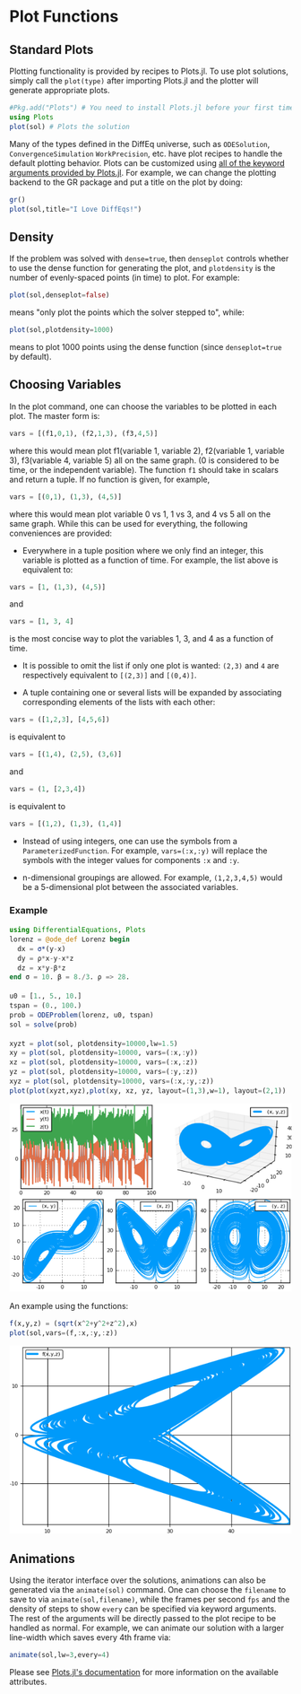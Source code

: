 # Plot Functions

## Standard Plots

Plotting functionality is provided by recipes to Plots.jl. To
use plot solutions, simply call the `plot(type)` after importing Plots.jl
and the plotter will generate appropriate plots.

```julia
#Pkg.add("Plots") # You need to install Plots.jl before your first time using it!
using Plots
plot(sol) # Plots the solution
```

Many of the types defined in the DiffEq universe, such as
`ODESolution`, `ConvergenceSimulation` `WorkPrecision`, etc. have plot recipes
to handle the default plotting behavior. Plots can be customized using
[all of the keyword arguments provided by Plots.jl](https://juliaplots.github.io/supported/).
For example, we can change the plotting backend to the GR package and put a title
on the plot by doing:

```julia
gr()
plot(sol,title="I Love DiffEqs!")
```

## Density

If the problem was solved with `dense=true`, then `denseplot` controls whether
to use the dense function for generating the plot, and `plotdensity` is the number
of evenly-spaced points (in time) to plot. For example:

```julia
plot(sol,denseplot=false)
```

means "only plot the points which the solver stepped to", while:

```julia
plot(sol,plotdensity=1000)
```

means to plot 1000 points using the dense function (since `denseplot=true` by
default).

## Choosing Variables

In the plot command, one can choose the variables to be plotted in each plot. The
master form is:

```julia
vars = [(f1,0,1), (f2,1,3), (f3,4,5)]
```

where this would mean plot f1(variable 1, variable 2), f2(variable 1, variable 3),
f3(variable 4, variable 5) all on the same graph. (0 is considered to be time,
or the independent variable). The function `f1` should take in scalars and return
a tuple. If no function is given, for example,

```julia
vars = [(0,1), (1,3), (4,5)]
```

where this would mean plot variable 0 vs 1, 1 vs 3, and 4 vs 5 all on the same graph.
While this can be used for everything, the following conveniences are provided:

* Everywhere in a tuple position where we only find an integer, this
  variable is plotted as a function of time.  For example, the list above
  is equivalent to:

```julia
vars = [1, (1,3), (4,5)]
```

and

```julia
vars = [1, 3, 4]
```

is the most concise way to plot the variables 1, 3, and 4 as a function
of time.

* It is possible to omit the list if only one plot is wanted: `(2,3)`
  and `4` are respectively equivalent to `[(2,3)]` and `[(0,4)]`.

* A tuple containing one or several lists will be expanded by
  associating corresponding elements of the lists with each other:

```julia
vars = ([1,2,3], [4,5,6])
```

is equivalent to

```julia
vars = [(1,4), (2,5), (3,6)]
```

and

```julia
vars = (1, [2,3,4])
```

is equivalent to

```julia
vars = [(1,2), (1,3), (1,4)]
```

* Instead of using integers, one can use the symbols from a `ParameterizedFunction`.
  For example, `vars=(:x,:y)` will replace the symbols with the integer values for
  components `:x` and `:y`.

* n-dimensional groupings are allowed. For example, `(1,2,3,4,5)` would be a
  5-dimensional plot between the associated variables.

### Example

```julia
using DifferentialEquations, Plots
lorenz = @ode_def Lorenz begin
  dx = σ*(y-x)
  dy = ρ*x-y-x*z
  dz = x*y-β*z
end σ = 10. β = 8./3. ρ => 28.

u0 = [1., 5., 10.]
tspan = (0., 100.)
prob = ODEProblem(lorenz, u0, tspan)
sol = solve(prob)

xyzt = plot(sol, plotdensity=10000,lw=1.5)
xy = plot(sol, plotdensity=10000, vars=(:x,:y))
xz = plot(sol, plotdensity=10000, vars=(:x,:z))
yz = plot(sol, plotdensity=10000, vars=(:y,:z))
xyz = plot(sol, plotdensity=10000, vars=(:x,:y,:z))
plot(plot(xyzt,xyz),plot(xy, xz, yz, layout=(1,3),w=1), layout=(2,1))
```

![lorenz_plot](../assets/vars_plotting_example.png)

An example using the functions:

```julia
f(x,y,z) = (sqrt(x^2+y^2+z^2),x)
plot(sol,vars=(f,:x,:y,:z))
```

![norm_plot](../assets/normalized.png)

## Animations

Using the iterator interface over the solutions, animations can also be generated
via the `animate(sol)` command. One can choose the `filename` to save to via
`animate(sol,filename)`, while the frames per second `fps` and the density of steps
to show `every` can be specified via keyword arguments.
The rest of the arguments will be directly passed to the plot recipe to be handled
as normal. For example, we can animate our solution with a larger line-width which
saves every 4th frame via:

```julia
animate(sol,lw=3,every=4)
```

Please see [Plots.jl's documentation](https://juliaplots.github.io/) for more information
on the available attributes.
